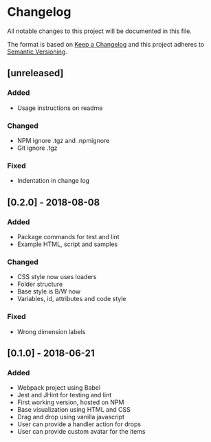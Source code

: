 # Changelog
All notable changes to this project will be documented in this file.

The format is based on [Keep a Changelog](http://keepachangelog.com/en/1.0.0/)
and this project adheres to [Semantic Versioning](http://semver.org/spec/v2.0.0.html).

## [unreleased]
### Added
- Usage instructions on readme
### Changed
- NPM ignore .tgz and .npmignore
- Git ignore .tgz
### Fixed
- Indentation in change log

## [0.2.0] - 2018-08-08
### Added
- Package commands for test and lint
- Example HTML, script and samples
### Changed
- CSS style now uses loaders
- Folder structure
- Base style is B/W now
- Variables, id, attributes and code style
### Fixed
- Wrong dimension labels


## [0.1.0] - 2018-06-21
### Added
- Webpack project using Babel
- Jest and JHint for testing and lint
- First working version, hosted on NPM
- Base visualization using HTML and CSS
- Drag and drop using vanilla javascript
- User can provide a handler action for drops
- User can provide custom avatar for the items
